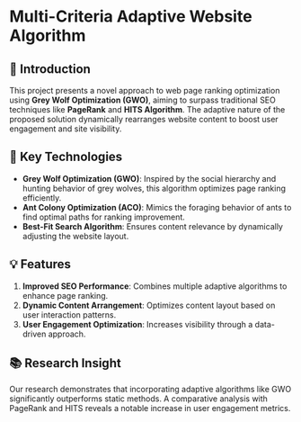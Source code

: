 
# Multi-Criteria Adaptive Website Algorithm  

## 🚀 Introduction  
This project presents a novel approach to web page ranking optimization using **Grey Wolf Optimization (GWO)**, aiming to surpass traditional SEO techniques like **PageRank** and **HITS Algorithm**. The adaptive nature of the proposed solution dynamically rearranges website content to boost user engagement and site visibility.  

## 🧠 Key Technologies  
- **Grey Wolf Optimization (GWO)**: Inspired by the social hierarchy and hunting behavior of grey wolves, this algorithm optimizes page ranking efficiently.  
- **Ant Colony Optimization (ACO)**: Mimics the foraging behavior of ants to find optimal paths for ranking improvement.  
- **Best-Fit Search Algorithm**: Ensures content relevance by dynamically adjusting the website layout.  

## 💡 Features  
1. **Improved SEO Performance**: Combines multiple adaptive algorithms to enhance page ranking.  
2. **Dynamic Content Arrangement**: Optimizes content layout based on user interaction patterns.  
3. **User Engagement Optimization**: Increases visibility through a data-driven approach.  

## 📚 Research Insight  
Our research demonstrates that incorporating adaptive algorithms like GWO significantly outperforms static methods. A comparative analysis with PageRank and HITS reveals a notable increase in user engagement metrics.
